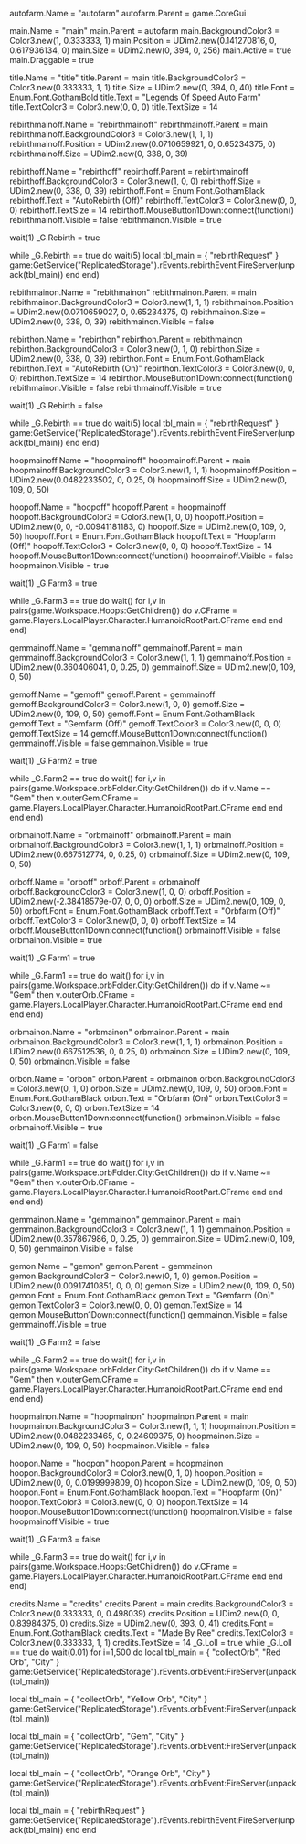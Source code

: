 autofarm.Name = "autofarm"
autofarm.Parent = game.CoreGui

main.Name = "main"
main.Parent = autofarm
main.BackgroundColor3 = Color3.new(1, 0.333333, 1)
main.Position = UDim2.new(0.141270816, 0, 0.617936134, 0)
main.Size = UDim2.new(0, 394, 0, 256)
main.Active = true
main.Draggable = true

title.Name = "title"
title.Parent = main
title.BackgroundColor3 = Color3.new(0.333333, 1, 1)
title.Size = UDim2.new(0, 394, 0, 40)
title.Font = Enum.Font.GothamBold
title.Text = "Legends Of Speed Auto Farm"
title.TextColor3 = Color3.new(0, 0, 0)
title.TextSize = 14

rebirthmainoff.Name = "rebirthmainoff"
rebirthmainoff.Parent = main
rebirthmainoff.BackgroundColor3 = Color3.new(1, 1, 1)
rebirthmainoff.Position = UDim2.new(0.0710659921, 0, 0.65234375, 0)
rebirthmainoff.Size = UDim2.new(0, 338, 0, 39)

rebirthoff.Name = "rebirthoff"
rebirthoff.Parent = rebirthmainoff
rebirthoff.BackgroundColor3 = Color3.new(1, 0, 0)
rebirthoff.Size = UDim2.new(0, 338, 0, 39)
rebirthoff.Font = Enum.Font.GothamBlack
rebirthoff.Text = "AutoRebirth (Off)"
rebirthoff.TextColor3 = Color3.new(0, 0, 0)
rebirthoff.TextSize = 14
rebirthoff.MouseButton1Down:connect(function()
rebirthmainoff.Visible = false
rebithmainon.Visible = true

wait(1)
_G.Rebirth = true

while _G.Rebirth == true do wait(5)
local tbl_main = 
{
      "rebirthRequest"
}
game:GetService("ReplicatedStorage").rEvents.rebirthEvent:FireServer(unpack(tbl_main))
end
end)

rebithmainon.Name = "rebithmainon"
rebithmainon.Parent = main
rebithmainon.BackgroundColor3 = Color3.new(1, 1, 1)
rebithmainon.Position = UDim2.new(0.0710659027, 0, 0.65234375, 0)
rebithmainon.Size = UDim2.new(0, 338, 0, 39)
rebithmainon.Visible = false

rebirthon.Name = "rebirthon"
rebirthon.Parent = rebithmainon
rebirthon.BackgroundColor3 = Color3.new(0, 1, 0)
rebirthon.Size = UDim2.new(0, 338, 0, 39)
rebirthon.Font = Enum.Font.GothamBlack
rebirthon.Text = "AutoRebirth (On)"
rebirthon.TextColor3 = Color3.new(0, 0, 0)
rebirthon.TextSize = 14
rebirthon.MouseButton1Down:connect(function()
rebithmainon.Visible = false
rebirthmainoff.Visible = true

wait(1)
_G.Rebirth = false

while _G.Rebirth == true do wait(5)
local tbl_main = 
{
      "rebirthRequest"
}
game:GetService("ReplicatedStorage").rEvents.rebirthEvent:FireServer(unpack(tbl_main))
end
end)

hoopmainoff.Name = "hoopmainoff"
hoopmainoff.Parent = main
hoopmainoff.BackgroundColor3 = Color3.new(1, 1, 1)
hoopmainoff.Position = UDim2.new(0.0482233502, 0, 0.25, 0)
hoopmainoff.Size = UDim2.new(0, 109, 0, 50)

hoopoff.Name = "hoopoff"
hoopoff.Parent = hoopmainoff
hoopoff.BackgroundColor3 = Color3.new(1, 0, 0)
hoopoff.Position = UDim2.new(0, 0, -0.00941181183, 0)
hoopoff.Size = UDim2.new(0, 109, 0, 50)
hoopoff.Font = Enum.Font.GothamBlack
hoopoff.Text = "Hoopfarm (Off)"
hoopoff.TextColor3 = Color3.new(0, 0, 0)
hoopoff.TextSize = 14
hoopoff.MouseButton1Down:connect(function()
hoopmainoff.Visible = false
hoopmainon.Visible = true

wait(1)
_G.Farm3 = true

while _G.Farm3 == true do wait()
for i,v in pairs(game.Workspace.Hoops:GetChildren()) do
v.CFrame = game.Players.LocalPlayer.Character.HumanoidRootPart.CFrame
end
end
end)

gemmainoff.Name = "gemmainoff"
gemmainoff.Parent = main
gemmainoff.BackgroundColor3 = Color3.new(1, 1, 1)
gemmainoff.Position = UDim2.new(0.360406041, 0, 0.25, 0)
gemmainoff.Size = UDim2.new(0, 109, 0, 50)

gemoff.Name = "gemoff"
gemoff.Parent = gemmainoff
gemoff.BackgroundColor3 = Color3.new(1, 0, 0)
gemoff.Size = UDim2.new(0, 109, 0, 50)
gemoff.Font = Enum.Font.GothamBlack
gemoff.Text = "Gemfarm (Off)"
gemoff.TextColor3 = Color3.new(0, 0, 0)
gemoff.TextSize = 14
gemoff.MouseButton1Down:connect(function()
gemmainoff.Visible = false
gemmainon.Visible = true

wait(1)
_G.Farm2 = true

while _G.Farm2 == true do wait()
for i,v in pairs(game.Workspace.orbFolder.City:GetChildren()) do
if v.Name == "Gem" then
v.outerGem.CFrame = game.Players.LocalPlayer.Character.HumanoidRootPart.CFrame
end
end
end
end)

orbmainoff.Name = "orbmainoff"
orbmainoff.Parent = main
orbmainoff.BackgroundColor3 = Color3.new(1, 1, 1)
orbmainoff.Position = UDim2.new(0.667512774, 0, 0.25, 0)
orbmainoff.Size = UDim2.new(0, 109, 0, 50)

orboff.Name = "orboff"
orboff.Parent = orbmainoff
orboff.BackgroundColor3 = Color3.new(1, 0, 0)
orboff.Position = UDim2.new(-2.38418579e-07, 0, 0, 0)
orboff.Size = UDim2.new(0, 109, 0, 50)
orboff.Font = Enum.Font.GothamBlack
orboff.Text = "Orbfarm (Off)"
orboff.TextColor3 = Color3.new(0, 0, 0)
orboff.TextSize = 14
orboff.MouseButton1Down:connect(function()
orbmainoff.Visible = false
orbmainon.Visible = true

wait(1)
_G.Farm1 = true

while _G.Farm1 == true do wait()
for i,v in pairs(game.Workspace.orbFolder.City:GetChildren()) do
if v.Name ~= "Gem" then
v.outerOrb.CFrame = game.Players.LocalPlayer.Character.HumanoidRootPart.CFrame
end
end
end
end)

orbmainon.Name = "orbmainon"
orbmainon.Parent = main
orbmainon.BackgroundColor3 = Color3.new(1, 1, 1)
orbmainon.Position = UDim2.new(0.667512536, 0, 0.25, 0)
orbmainon.Size = UDim2.new(0, 109, 0, 50)
orbmainon.Visible = false

orbon.Name = "orbon"
orbon.Parent = orbmainon
orbon.BackgroundColor3 = Color3.new(0, 1, 0)
orbon.Size = UDim2.new(0, 109, 0, 50)
orbon.Font = Enum.Font.GothamBlack
orbon.Text = "Orbfarm (On)"
orbon.TextColor3 = Color3.new(0, 0, 0)
orbon.TextSize = 14
orbon.MouseButton1Down:connect(function()
orbmainon.Visible = false
orbmainoff.Visible = true

wait(1)
_G.Farm1 = false

while _G.Farm1 == true do wait()
for i,v in pairs(game.Workspace.orbFolder.City:GetChildren()) do
if v.Name ~= "Gem" then
v.outerOrb.CFrame = game.Players.LocalPlayer.Character.HumanoidRootPart.CFrame
end
end
end
end)

gemmainon.Name = "gemmainon"
gemmainon.Parent = main
gemmainon.BackgroundColor3 = Color3.new(1, 1, 1)
gemmainon.Position = UDim2.new(0.357867986, 0, 0.25, 0)
gemmainon.Size = UDim2.new(0, 109, 0, 50)
gemmainon.Visible = false

gemon.Name = "gemon"
gemon.Parent = gemmainon
gemon.BackgroundColor3 = Color3.new(0, 1, 0)
gemon.Position = UDim2.new(0.00917410851, 0, 0, 0)
gemon.Size = UDim2.new(0, 109, 0, 50)
gemon.Font = Enum.Font.GothamBlack
gemon.Text = "Gemfarm (On)"
gemon.TextColor3 = Color3.new(0, 0, 0)
gemon.TextSize = 14
gemon.MouseButton1Down:connect(function()
gemmainon.Visible = false
gemmainoff.Visible = true

wait(1)
_G.Farm2 = false

while _G.Farm2 == true do wait()
for i,v in pairs(game.Workspace.orbFolder.City:GetChildren()) do
if v.Name == "Gem" then
v.outerGem.CFrame = game.Players.LocalPlayer.Character.HumanoidRootPart.CFrame
end
end
end
end)

hoopmainon.Name = "hoopmainon"
hoopmainon.Parent = main
hoopmainon.BackgroundColor3 = Color3.new(1, 1, 1)
hoopmainon.Position = UDim2.new(0.0482233465, 0, 0.24609375, 0)
hoopmainon.Size = UDim2.new(0, 109, 0, 50)
hoopmainon.Visible = false

hoopon.Name = "hoopon"
hoopon.Parent = hoopmainon
hoopon.BackgroundColor3 = Color3.new(0, 1, 0)
hoopon.Position = UDim2.new(0, 0, 0.0199999809, 0)
hoopon.Size = UDim2.new(0, 109, 0, 50)
hoopon.Font = Enum.Font.GothamBlack
hoopon.Text = "Hoopfarm (On)"
hoopon.TextColor3 = Color3.new(0, 0, 0)
hoopon.TextSize = 14
hoopon.MouseButton1Down:connect(function()
hoopmainon.Visible = false
hoopmainoff.Visible = true

wait(1)
_G.Farm3 = false

while _G.Farm3 == true do wait()
for i,v in pairs(game.Workspace.Hoops:GetChildren()) do
v.CFrame = game.Players.LocalPlayer.Character.HumanoidRootPart.CFrame
end
end
end)

credits.Name = "credits"
credits.Parent = main
credits.BackgroundColor3 = Color3.new(0.333333, 0, 0.498039)
credits.Position = UDim2.new(0, 0, 0.83984375, 0)
credits.Size = UDim2.new(0, 393, 0, 41)
credits.Font = Enum.Font.GothamBlack
credits.Text = "Made By Ree"
credits.TextColor3 = Color3.new(0.333333, 1, 1)
credits.TextSize = 14
_G.Loll = true
while _G.Loll == true do wait(0.01)
for i=1,500 do
local tbl_main = 
{
      "collectOrb", 
      "Red Orb", 
      "City"
}
game:GetService("ReplicatedStorage").rEvents.orbEvent:FireServer(unpack(tbl_main))

local tbl_main = 
{
      "collectOrb", 
      "Yellow Orb", 
      "City"
}
game:GetService("ReplicatedStorage").rEvents.orbEvent:FireServer(unpack(tbl_main))

local tbl_main = 
{
      "collectOrb", 
      "Gem", 
      "City"
}
game:GetService("ReplicatedStorage").rEvents.orbEvent:FireServer(unpack(tbl_main))

local tbl_main = 
{
      "collectOrb", 
      "Orange Orb", 
      "City"
}
game:GetService("ReplicatedStorage").rEvents.orbEvent:FireServer(unpack(tbl_main))

local tbl_main = 
{
      "rebirthRequest"
}
game:GetService("ReplicatedStorage").rEvents.rebirthEvent:FireServer(unpack(tbl_main))
end
end
